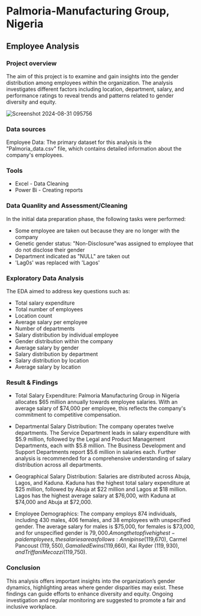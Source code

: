 # Palmoria-Manufacturing Group, Nigeria 

## Employee Analysis 

### Project overview 

The aim of this project is to examine and gain insights into the gender distribution among employees within the organization. The analysis investigates different factors including location, department, salary, and performance ratings to reveal trends and patterns related to gender diversity and equity.

![Screenshot 2024-08-31 095756](https://github.com/user-attachments/assets/b3ee2675-10cf-4593-8b3e-7b1fbac6345e)

### Data sources 

Employee Data: The primary dataset for this analysis is the "Palmoria_data.csv" file, which contains detailed information about the company's employees.

### Tools

- Excel - Data Cleaning 
- Power Bi - Creating reports

### Data Quanlity and Assessment/Cleaning

In the initial data preparation phase, the following tasks were performed:

- Some employee are taken out because they are no longer with the company
- Genetic gender status: "Non-Disclosure"was assigned to employee that do not disclose their gender
- Department indicated as "NULL" are taken out
- 'Lag0s' was replaced with 'Lagos'

### Exploratory Data Analysis

The EDA aimed to address key questions such as:

- Total salary expenditure
- Total number of employees
- Location count
- Average salary per employee
- Number of departments
- Salary distribution by individual employee
- Gender distribution within the company
- Average salary by gender
- Salary distribution by department
- Salary distribution by location
- Average salary by location

### Result & Findings

- Total Salary Expenditure: Palmoria Manufacturing Group in Nigeria allocates $65 million annually towards employee salaries. With an average salary of $74,000 per employee, this reflects the company's commitment to competitive compensation.

- Departmental Salary Distribution: The company operates twelve departments. The Service Department leads in salary expenditure with $5.9 million, followed by the Legal and Product Management Departments, each with $5.8 million. The Business Development and Support Departments report $5.6 million in salaries each. Further analysis is recommended for a comprehensive understanding of salary distribution across all departments.

- Geographical Salary Distribution: Salaries are distributed across Abuja, Lagos, and Kaduna. Kaduna has the highest total salary expenditure at $25 million, followed by Abuja at $22 million and Lagos at $18 million. Lagos has the highest average salary at $76,000, with Kaduna at $74,000 and Abuja at $72,000.

- Employee Demographics: The company employs 874 individuals, including 430 males, 406 females, and 38 employees with unspecified gender. The average salary for males is $75,000, for females is $73,000, and for unspecified gender is $79,000. Among the top five highest-paid employees, the salaries are as follows: Annipinse ($119,670), Carmel Pancoust ($119,550), Gamalied Ewins ($119,660), Kai Ryder ($119,930), and Triffani Mecozzi ($119,750).

### Conclusion

This analysis offers important insights into the organization’s gender dynamics, highlighting areas where gender disparities may exist. These findings can guide efforts to enhance diversity and equity. Ongoing investigation and regular monitoring are suggested to promote a fair and inclusive workplace.
